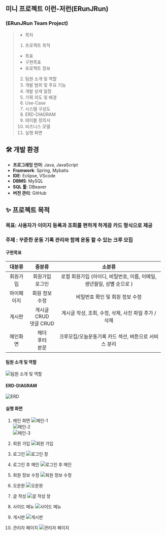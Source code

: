 ## 미니 프로젝트 이런-저런(ERunJRun)
### (ERunJRun Team Project)

>- 목차
>1. 프로젝트 목적
>   - 목표
>   - 구현목표
>   - 프로젝트 정보
>2. 팀원 소개 및 역할
>3. 개발 범위 및 주요 기능
>4. 개발 상세 일정 
>5. 기획 의도 및 배경
>6. Use-Case
>7. 시스템 구성도
>8. ERD-DIAGRAM
>9. 테이블 정의서
>10. 비즈니스 모델
>11. 실행 화면

## 🛠️ 개발 환경
- **프로그래밍 언어**: Java, JavaScript
- **Framwork**: Spring, Mybatis
- **IDE**: Eclipse, VScode
- **DBMS**: MySQL
- **SQL 툴**: DBeaver
- **버전 관리**: GitHub

## ✨ 프로젝트 목적
### 목표: 사용자가 이미지 등록과 조회를 편하게 하게끔 카드 형식으로 제공
### 주제 : 꾸준한 운동 기록 관리와 함께 운동 할 수 있는 크루 모집
#### 구현목표

|  대분류  |                         중분류                         |                                              소분류                                           |
|:-----:|:---------------------------------------------------:|:------------------------------------------------------------------------------------------:|
| 회원가입  |                    회원가입<br/>로그인                  |             로컬 회원가입 (아이디, 비밀번호, 이름, 이메일, 생년월일, 성별 순으로 )                     |
| 마이페이지 |                    회원 정보 수정<br/>                 |             비밀번호 확인 및 회원 정보 수정                                                         |
|  게시판  |                      게시글 CRUD<br/>댓글 CRUD          |             게시글 작성, 조회, 수정, 삭제, 사진 파일 추가 / 삭제                                      |
| 메인화면  |                      헤더<br/>푸터<br/>본문	            |             크루모집/오늘운동기록 카드 섹션, 버튼으로 서비스 분리                                     |

#### 팀원 소개 및 역할
![팀원 소개 및 역할](https://github.com/user-attachments/assets/a845a7ef-81db-49db-991d-27b9b95e721f)

#### ERD-DIAGRAM
![ERD](https://github.com/user-attachments/assets/82d46ddb-8496-49e6-99a1-c5ae2bae0fc4)

#### 실행 화면
1. 메인 화면
![메인-1](https://github.com/user-attachments/assets/11ea8bcb-de5e-4056-85f0-5757ab10c215)  
![메인-2](https://github.com/user-attachments/assets/5e4a8729-68ed-4cc9-b79a-dd1011187d40)  
![메인-3](https://github.com/user-attachments/assets/3c986d66-ce2c-498b-8444-27cb80d9ac93)  

2. 회원 가입
![회원 가입](https://github.com/user-attachments/assets/c64bf956-6efd-4d77-a9ad-302e7048ace4)  

3. 로그인
![로그인 창](https://github.com/user-attachments/assets/f844c6fc-cd64-4dad-88eb-93d25e0396d0)  

4. 로그인 후 메인
![로그인 후 메인](https://github.com/user-attachments/assets/c0002994-44c3-4bd0-a2ac-8a05bc09934e)  

5. 회원 정보 수정
![회원 정보 수정](https://github.com/user-attachments/assets/f2ef6f91-7652-4a17-9b9f-6c1dac1a553c)  

6. 오운완
![오운완](https://github.com/user-attachments/assets/a41fb0b2-a03f-4b7d-9713-6e9ebd0ec663)

7. 글 작성
![글 작성 창](https://github.com/user-attachments/assets/3c2b0989-f3cd-403b-8691-088bf96a53da)  

8. 사이드 메뉴
![사이드 메뉴](https://github.com/user-attachments/assets/3a61ceb7-cc68-43aa-ade0-91de2423b1d7)

9. 게시판
![게시판](https://github.com/user-attachments/assets/b24c19a6-53b7-494d-8f76-13790c99a660)  

10. 관리자 페이지
![관리자 페이지](https://github.com/user-attachments/assets/17ef600d-28d4-4f1b-9077-befe6dc108dc)  
